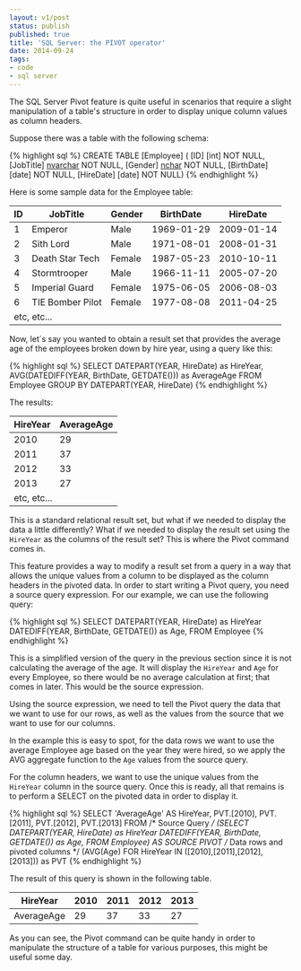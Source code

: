 ```yaml
---
layout: v1/post
status: publish
published: true
title: 'SQL Server: the PIVOT operator'
date: 2014-09-24
tags:
- code
- sql server
---
```

 The SQL Server Pivot feature is quite useful in scenarios that require a slight manipulation of a table's structure in order to display unique column values as column headers.

 Suppose there was a table with the following schema:

{% highlight sql %}
CREATE TABLE [Employee] (
  [ID] [int] NOT NULL,
  [JobTitle] [nvarchar](50) NOT NULL,
  [Gender] [nchar](1) NOT NULL,
  [BirthDate] [date] NOT NULL,
  [HireDate] [date] NOT NULL)
{% endhighlight %}

<!--more-->

Here is some sample data for the Employee table:

<div class="table-responsive">
<table class="table table-bordered">
<thead>
<tr>
<th>ID</th>
<th>JobTitle</th>
<th>Gender</th>
<th>BirthDate</th>
<th>HireDate</th>
</tr>
</thead>
<tbody>
<tr>
<td>1</td>
<td>Emperor</td>
<td>Male</td>
<td>1969-01-29</td>
<td>2009-01-14</td>
</tr>
<tr>
<td>2</td>
<td>Sith Lord</td>
<td>Male</td>
<td>1971-08-01</td>
<td>2008-01-31</td>
</tr>
<tr>
<td>3</td>
<td>Death Star Tech</td>
<td>Female</td>
<td>1987-05-23</td>
<td>2010-10-11</td>
</tr>
<tr>
<td>4</td>
<td>Stormtrooper</td>
<td>Male</td>
<td>1966-11-11</td>
<td>2005-07-20</td>
</tr>
<tr>
<td>5</td>
<td>Imperial Guard</td>
<td>Female</td>
<td>1975-06-05</td>
<td>2006-08-03</td>
</tr>
<tr>
<td>6</td>
<td>TIE Bomber Pilot</td>
<td>Female</td>
<td>1977-08-08</td>
<td>2011-04-25</td>
</tr>
<tr>
<td style="text-align: left;" colspan="5">etc, etc...</td>
</tr>
</tbody>
</table>
</div>

Now, let&acute;s say you wanted to obtain a result set that provides the average age of the employees broken down by hire year, using a query like this:

{% highlight sql %}
SELECT DATEPART(YEAR, HireDate) as HireYear,
  AVG(DATEDIFF(YEAR, BirthDate, GETDATE())) as AverageAge
FROM Employee
  GROUP BY DATEPART(YEAR, HireDate)
{% endhighlight %}

The results:
<div class="table-responsive">
<table class="table table-bordered">
<thead>
<tr>
<th>HireYear</th>
<th>AverageAge</th>
</tr>
</thead>
<tbody>
<tr>
<td>2010</td>
<td>29</td>
</tr>
<tr>
<td>2011</td>
<td>37</td>
</tr>
<tr>
<td>2012</td>
<td>33</td>
</tr>
<tr>
<td>2013</td>
<td>27</td>
</tr>
<tr>
<td style="text-align: left;" colspan="2">etc, etc...</td>
</tr>
</tbody>
</table>
</div>

This is a standard relational result set, but what if we needed to display the data a little differently? What if we needed to display the result set using the <code>HireYear</code> as the columns of the result set? This is where the Pivot command comes in.

 This feature provides a way to modify a result set from a query in a way that allows the unique values from a column to be displayed as the column headers in the pivoted data. In order to start writing a Pivot query, you need a source query expression. For our example, we can use the following query:

{% highlight sql %}
SELECT DATEPART(YEAR, HireDate) as HireYear
  DATEDIFF(YEAR, BirthDate, GETDATE()) as Age,
FROM Employee
{% endhighlight %}

This is a simplified version of the query in the previous section since it is not calculating the average of the age. It will display the <code>HireYear</code> and <code>Age</code> for every Employee, so there would be no average calculation at first; that comes in later. This would be the source expression.

 Using the source expression, we need to tell the Pivot query the data that we want to use for our rows, as well as the values from the source that we want to use for our columns.

 In the example this is easy to spot, for the data rows we want to use the average Employee age based on the year they were hired, so we apply the AVG aggregate function to the <code>Age</code> values from the source query.

 For the column headers, we want to use the unique values from the <code>HireYear</code> column in the source query. Once this is ready, all that remains is to perform a SELECT on the pivoted data in order to display it.

{% highlight sql %}
SELECT 'AverageAge' AS HireYear,
  PVT.[2010], PVT.[2011],
  PVT.[2012], PVT.[2013]
FROM
  /* Source Query */
  (SELECT DATEPART(YEAR, HireDate) as HireYear
    DATEDIFF(YEAR, BirthDate, GETDATE()) as Age,
  FROM Employee) AS SOURCE
    PIVOT
    /* Data rows and pivoted columns */
    (AVG(Age)
    FOR HireYear IN ([2010],[2011],[2012],[2013])) as PVT
{% endhighlight %}

The result of this query is shown in the following table.

<div class="table-responsive">
<table class="table table-bordered table-post" style="table-layout: fixed;">
<thead>
<tr>
<th>HireYear</th>
<th>2010</th>
<th>2011</th>
<th>2012</th>
<th>2013</th>
</tr>
</thead>
<tbody>
<tr>
<td>AverageAge</td>
<td>29</td>
<td>37</td>
<td>33</td>
<td>27</td>
</tr>
</tbody>
</table>
</div>

As you can see, the Pivot command can be quite handy in order to manipulate the structure of a table for various purposes, this might be useful some day.